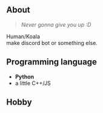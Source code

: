## About 
> *Never gonna give you up :D*  

Human/Koala  
make discord bot or something else.

## Programming language
- **Python**
- a little C++/JS

## Hobby



<!---
lchenglin29/lchenglin29 is a ✨ special ✨ repository because its `README.md` (this file) appears on your GitHub profile.
You can click the Preview link to take a look at your changes.
--->
